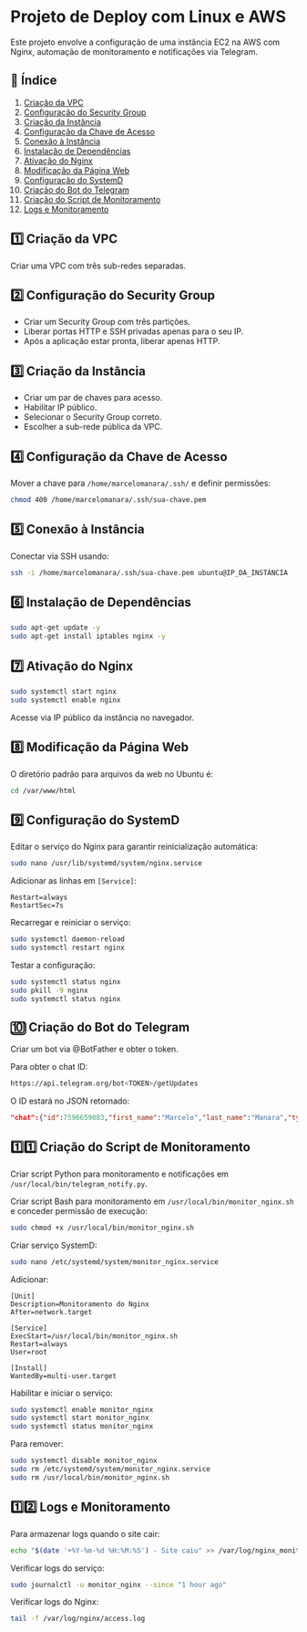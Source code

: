 # Projeto de Deploy com Linux e AWS

Este projeto envolve a configuração de uma instância EC2 na AWS com Nginx, automação de monitoramento e notificações via Telegram.

## 📌 Índice
1. [Criação da VPC](#criação-da-vpc)
2. [Configuração do Security Group](#configuração-do-security-group)
3. [Criação da Instância](#criação-da-instância)
4. [Configuração da Chave de Acesso](#configuração-da-chave-de-acesso)
5. [Conexão à Instância](#conexão-à-instância)
6. [Instalação de Dependências](#instalação-de-dependências)
7. [Ativação do Nginx](#ativação-do-nginx)
8. [Modificação da Página Web](#modificação-da-página-web)
9. [Configuração do SystemD](#configuração-do-systemd)
10. [Criação do Bot do Telegram](#criação-do-bot-do-telegram)
11. [Criação do Script de Monitoramento](#criação-do-script-de-monitoramento)
12. [Logs e Monitoramento](#logs-e-monitoramento)

## 1️⃣ Criação da VPC
Criar uma VPC com três sub-redes separadas.

## 2️⃣ Configuração do Security Group
- Criar um Security Group com três partições.
- Liberar portas HTTP e SSH privadas apenas para o seu IP.
- Após a aplicação estar pronta, liberar apenas HTTP.

## 3️⃣ Criação da Instância
- Criar um par de chaves para acesso.
- Habilitar IP público.
- Selecionar o Security Group correto.
- Escolher a sub-rede pública da VPC.

## 4️⃣ Configuração da Chave de Acesso
Mover a chave para `/home/marcelomanara/.ssh/` e definir permissões:
```sh
chmod 400 /home/marcelomanara/.ssh/sua-chave.pem
```

## 5️⃣ Conexão à Instância
Conectar via SSH usando:
```sh
ssh -i /home/marcelomanara/.ssh/sua-chave.pem ubuntu@IP_DA_INSTÂNCIA
```

## 6️⃣ Instalação de Dependências
```sh
sudo apt-get update -y
sudo apt-get install iptables nginx -y
```

## 7️⃣ Ativação do Nginx
```sh
sudo systemctl start nginx
sudo systemctl enable nginx
```
Acesse via IP público da instância no navegador.

## 8️⃣ Modificação da Página Web
O diretório padrão para arquivos da web no Ubuntu é:
```sh
cd /var/www/html
```

## 9️⃣ Configuração do SystemD
Editar o serviço do Nginx para garantir reinicialização automática:
```sh
sudo nano /usr/lib/systemd/system/nginx.service
```
Adicionar as linhas em `[Service]`:
```
Restart=always
RestartSec=7s
```
Recarregar e reiniciar o serviço:
```sh
sudo systemctl daemon-reload
sudo systemctl restart nginx
```
Testar a configuração:
```sh
sudo systemctl status nginx
sudo pkill -9 nginx
sudo systemctl status nginx
```

## 🔟 Criação do Bot do Telegram
Criar um bot via @BotFather e obter o token.

Para obter o chat ID:
```sh
https://api.telegram.org/bot<TOKEN>/getUpdates
```
O ID estará no JSON retornado:
```json
"chat":{"id":7596659083,"first_name":"Marcelo","last_name":"Manara","type":"private"}
```

## 1️⃣1️⃣ Criação do Script de Monitoramento
Criar script Python para monitoramento e notificações em `/usr/local/bin/telegram_notify.py`.

Criar script Bash para monitoramento em `/usr/local/bin/monitor_nginx.sh` e conceder permissão de execução:
```sh
sudo chmod +x /usr/local/bin/monitor_nginx.sh
```
Criar serviço SystemD:
```sh
sudo nano /etc/systemd/system/monitor_nginx.service
```
Adicionar:
```
[Unit]
Description=Monitoramento do Nginx
After=network.target

[Service]
ExecStart=/usr/local/bin/monitor_nginx.sh
Restart=always
User=root

[Install]
WantedBy=multi-user.target
```
Habilitar e iniciar o serviço:
```sh
sudo systemctl enable monitor_nginx
sudo systemctl start monitor_nginx
sudo systemctl status monitor_nginx
```
Para remover:
```sh
sudo systemctl disable monitor_nginx
sudo rm /etc/systemd/system/monitor_nginx.service
sudo rm /usr/local/bin/monitor_nginx.sh
```

## 1️⃣2️⃣ Logs e Monitoramento
Para armazenar logs quando o site cair:
```sh
echo "$(date '+%Y-%m-%d %H:%M:%S') - Site caiu" >> /var/log/nginx_monitoramento.log
```
Verificar logs do serviço:
```sh
sudo journalctl -u monitor_nginx --since "1 hour ago"
```
Verificar logs do Nginx:
```sh
tail -f /var/log/nginx/access.log
```

